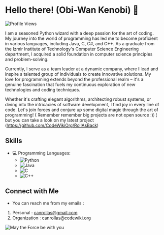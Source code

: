 <!-- Header -->
# Hello there! (Obi-Wan Kenobi) 👋

![Profile Views](https://komarev.com/ghpvc/?username=yourusername&color=brightgreen&style=flat-square)

<!-- Introduction -->
I am a seasoned Python wizard with a deep passion for the art of coding. My journey into the world of programming has led me to become proficient in various languages, including Java, C, C#, and C++. As a graduate from the Izmir Institute of Technology's Computer Science Engineering department, I acquired a solid foundation in computer science principles and problem-solving.

Currently, I serve as a team leader at a dynamic company, where I lead and inspire a talented group of individuals to create innovative solutions. My love for programming extends beyond the professional realm – it's a genuine fascination that fuels my continuous exploration of new technologies and coding techniques.

Whether it's crafting elegant algorithms, architecting robust systems, or diving into the intricacies of software development, I find joy in every line of code. Let's join forces and conjure up some digital magic through the art of programming!
( Remember remember big projects are not open source :)) ) but you can take a look on my latest project (https://github.com/CodeWikiOrg/RollAsBack) 

<!-- Skills -->
## Skills
- 💻 Programming Languages:
  - ![Python](https://img.shields.io/badge/Python-Wizard-blue?style=for-the-badge&logo=python)
  - ![Java](https://img.shields.io/badge/Java-Enthusiast-orange?style=for-the-badge&logo=java)
  - ![C](https://img.shields.io/badge/C-Code%20Master-brightgreen?style=for-the-badge)
  - ![C++](https://img.shields.io/badge/C++-Craftsman-blue?style=for-the-badge&logo=cplusplus)

<!-- Connect with me -->
## Connect with Me
- You can reach me from my emails :
1) Personal : canrollas@gmail.com
2) Organization : canrollas@codewiki.org 

<!-- Happy Coding! -->
![May the Force be with you](https://img.shields.io/badge/May%20the%20Force-Be%20With%20You-yellow?style=for-the-badge&logo=star-wars)


